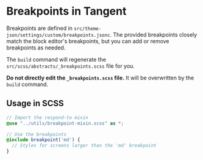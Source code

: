# Breakpoints in Tangent

Breakpoints are defined in `src/theme-json/settings/custom/breakpoints.jsonc`. The provided breakpoints closely match the block editor's breakpoints, but you can add or remove breakpoints as needed.

The `build` command will regenerate the `src/scss/abstracts/_breakpoints.scss` file for you.

**Do not directly edit the `_breakpoints.scss` file.** It will be overwritten by the `build` command.

## Usage in SCSS

```scss
// Import the respond-to mixin
@use "../utils/breakpoint-mixin.scss" as *;

// Use the breakpoints
@include breakpoint('md') {
  // Styles for screens larger than the 'md' breakpoint
}
```